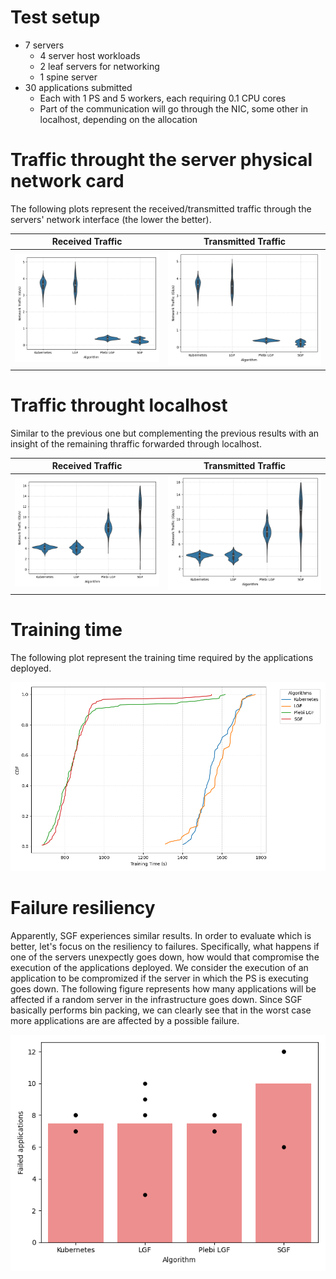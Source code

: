 # Test setup

 - 7 servers
   - 4 server host workloads
   - 2 leaf servers for networking 
   - 1 spine server
 - 30 applications submitted
   - Each with 1 PS and 5 workers, each requiring 0.1 CPU cores
   - Part of the communication will go through the NIC, some other in localhost, depending on the allocation

# Traffic throught the server physical network card

The following plots represent the received/transmitted traffic through the servers' network interface (the lower the better). 

Received Traffic            |  Transmitted Traffic
:-------------------------:|:-------------------------:
![alt text](./rx_bandwidth_interface.png)  |  ![alt text](./tx_bandwidth_interface.png)

# Traffic throught localhost

Similar to the previous one but complementing the previous results with an insight of the remaining thraffic forwarded through localhost. 

Received Traffic            |  Transmitted Traffic
:-------------------------:|:-------------------------:
![alt text](./rx_bandwidth_localhost.png)  |  ![alt text](./tx_bandwidth_localhost.png)

# Training time

The following plot represent the training time required by the applications deployed.

![alt text](./training_time.png)

# Failure resiliency

Apparently, SGF experiences similar results. In order to evaluate which is better, let's focus on the resiliency to failures.
Specifically, what happens if one of the servers unexpectly goes down, how would that compromise the execution of the applications deployed.
We consider the execution of an application to be compromized if the server in which the PS is executing goes down. 
The following figure represents how many applications will be affected if a random server in the infrastructure goes down.
Since SGF basically performs bin packing, we can clearly see that in the worst case more applications are are affected by a possible failure.

![alt text](./failure_severity.png)



